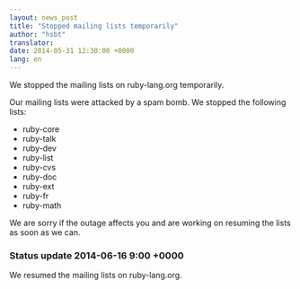 ```yaml
---
layout: news_post
title: "Stopped mailing lists temporarily"
author: "hsbt"
translator:
date: 2014-05-31 12:30:00 +0000
lang: en
---
```


We stopped the mailing lists on ruby-lang.org temporarily.

Our mailing lists were attacked by a spam bomb.
We stopped the following lists:

 * ruby-core
 * ruby-talk
 * ruby-dev
 * ruby-list
 * ruby-cvs
 * ruby-doc
 * ruby-ext
 * ruby-fr
 * ruby-math

We are sorry if the outage affects you and are working on
resuming the lists as soon as we can.

### Status update 2014-06-16 9:00 +0000

We resumed the mailing lists on ruby-lang.org.
